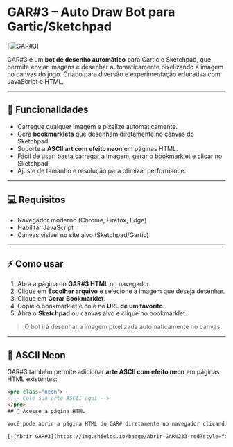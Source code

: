 # GAR#3 – Auto Draw Bot para Gartic/Sketchpad

[![GAR#3](https://i.postimg.cc/bJ5hHkmm/Captura-de-tela-2025-09-19-094524.png)]

GAR#3 é um **bot de desenho automático** para Gartic e Sketchpad, que permite enviar imagens e desenhar automaticamente pixelizando a imagem no canvas do jogo. Criado para diversão e experimentação educativa com JavaScript e HTML.

---

## 🔹 Funcionalidades

- Carregue qualquer imagem e pixelize automaticamente.  
- Gera **bookmarklets** que desenham diretamente no canvas do Sketchpad.  
- Suporte a **ASCII art com efeito neon** em páginas HTML.  
- Fácil de usar: basta carregar a imagem, gerar o bookmarklet e clicar no Sketchpad.  
- Ajuste de tamanho e resolução para otimizar performance.

---

## 💻 Requisitos

- Navegador moderno (Chrome, Firefox, Edge)  
- Habilitar JavaScript  
- Canvas visível no site alvo (Sketchpad/Gartic)

---

## ⚡ Como usar

1. Abra a página do **GAR#3 HTML** no navegador.  
2. Clique em **Escolher arquivo** e selecione a imagem que deseja desenhar.  
3. Clique em **Gerar Bookmarklet**.  
4. Copie o bookmarklet e cole no **URL de um favorito**.  
5. Abra o **Sketchpad** ou canvas alvo e clique no bookmarklet.

> O bot irá desenhar a imagem pixelizada automaticamente no canvas.

---

## 🎨 ASCII Neon

GAR#3 também permite adicionar **arte ASCII com efeito neon** em páginas HTML existentes:

```html
<pre class="neon">
<!-- Cole sua arte ASCII aqui -->
</pre>
## 🔗 Acesse a página HTML

Você pode abrir a página HTML do GAR# diretamente no navegador clicando no botão abaixo:

[![Abrir GAR#3](https://img.shields.io/badge/Abrir-GAR%233-red?style=for-the-badge&logo=html5)](https://xpratax.github.io/GAR-3/GART.html)
